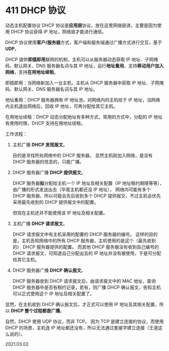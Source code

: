 # 411 DHCP 协议

动态主机配置协议 DHCP 协议是**应用层**协议，放在这里网络层讲，主要是因为使用 DHCP 协议获得 IP 地址，网络层才能进行通信。

DHCP 协议使用**客户/服务器**方式，客户端和服务端通过广播方式进行交互，基于 **UDP**。

DHCP 提供**即插即用**联网的机制，主机可以从服务器动态获取 IP 地址、子网掩码、默认网关、DNS 服务器名词与其 IP 地址，运行**地址重用**，支持**移动用户加入网络**，支持**在用地址续租**。

即插即用：当网络新加入一台主机，主机从 DHCP 服务器中获取 IP 地址、子网掩码、默认网关、DNS 服务器名词与其 IP 地址。

地址重用：DHCP 服务器拥有 IP 地址池，对网络内的主机给于 IP 地址，当网络内主机退出网络后，回收 IP 地址，可再分配给其它主机。

在用地址续租：DHCP 动态分配地址有多种方式，常用的方式中，分配的 IP 地址有使用时限，DHCP 支持在用地址续租。

工作流程：

1. 主机广播 **DHCP 发现报文**。

   目的是寻找所处网络中的 DHCP 服务器。
   显然主机刚加入网络，是没有 DHCP 服务器的信息的，只能广播。

2. DHCP 服务器广播 **DHCP 提供报文**。

   DHCP 服务器**拟**分配给主机一个 IP 地址及相关配置（IP 地址租约期限等等），由广播的形式发送出去（毕竟主机都还没 IP 地址），
   网络内可能有多个 DHCP 服务器，所以可能会先后收到多个 DHCP 提供报文，不过主机会优先采用最先收到的 DHCP 提供报文中的配置。

   但现在主机还并不能使用该 IP 地址及相关配置。

3. 主机广播 **DHCP 请求报文**。

   DHCP 请求报文中有主机采用的配置的 DHCP 服务器的编号。
   这样的目的是，主机告知网络中的所有 DHCP 服务器，主机使用的是这个（最先收到的） DHCP 服务器提供的配置。
   而其他 DHCP 服务器没有收到自己编号的 DHCP 请求报文，可知道自己分配出去的 IP 地址并没有被使用，于是可分配给其它主机。

4. DHCP 服务器广播 **DHCP 确认报文**。

   DHCP 服务器收到 DHCP 请求报文后，由请求报文中的 MAC 地址，查询 DHCP 服务器中是否有租约记录，若有，则广播 DHCP 确认报文，告知主机可以正式使用这个 IP 地址及相关配置了。

显然，在主机收到 DHCP 确认报文后，才正式可以使用 IP 地址及其相关配置，所以 **DHCP 整个过程都是广播**。

自然，DHCP 使用 UDP 协议，而非 TCP。
因为 TCP 是建立连接的协议，而使用 DHCP 的场景，主机连 IP 地址都还没有，所以无法通过套接字建立连接（王道这么说的）。

2021.03.02

